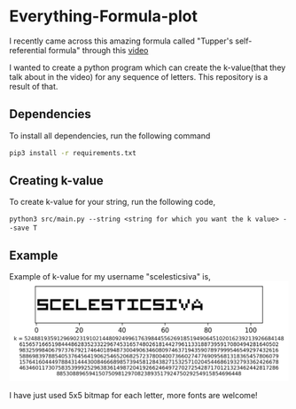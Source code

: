 # Everything-Formula-plot
I recently came across this amazing formula called "Tupper's self-referential formula" through this [video](https://www.youtube.com/watch?v=_s5RFgd59ao&frags=pl%2Cwn)

I wanted to create a python program which can create the k-value(that they talk about in the video) for any sequence of letters. This repository is a result of that.

## Dependencies
To install all dependencies, run the following command
```bash
pip3 install -r requirements.txt
```

## Creating k-value
To create k-value for your string, run the following code,
```
python3 src/main.py --string <string for which you want the k value> --save T
```

## Example

Example of k-value for my username "scelesticsiva" is,
![k_value_scelesticsiva](https://github.com/scelesticsiva/Everything-Formula-plot/blob/master/grid.png)

I have just used 5x5 bitmap for each letter, more fonts are welcome!
